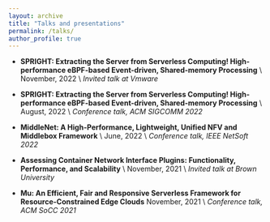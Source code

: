 ```yaml
---
layout: archive
title: "Talks and presentations"
permalink: /talks/
author_profile: true
---
```


<!-- {% include base_path %} -->

* **SPRIGHT: Extracting the Server from Serverless Computing! High-performance eBPF-based Event-driven, Shared-memory Processing** \\
    November, 2022 \\
    *Invited talk at Vmware*

* **SPRIGHT: Extracting the Server from Serverless Computing! High-performance eBPF-based Event-driven, Shared-memory Processing** \\
    August, 2022 \\
    *Conference talk, ACM SIGCOMM 2022*

* **MiddleNet: A High-Performance, Lightweight, Unified NFV and Middlebox Framework** \\
    June, 2022 \\
    *Conference talk, IEEE NetSoft 2022*

* **Assessing Container Network Interface Plugins: Functionality, Performance, and Scalability** \\
    November, 2021 \\
    *Invited talk at Brown University*

* **Mu: An Efficient, Fair and Responsive Serverless Framework for Resource-Constrained Edge Clouds**
    November, 2021 \\
    *Conference talk, ACM SoCC 2021*
